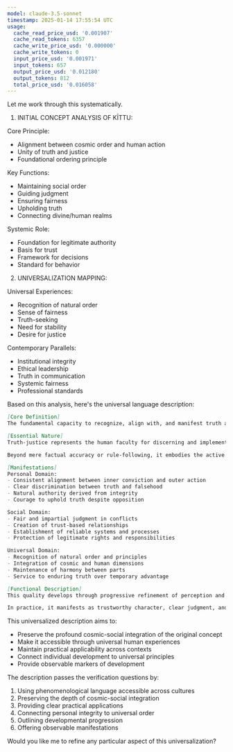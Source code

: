 ```yaml
---
model: claude-3.5-sonnet
timestamp: 2025-01-14 17:55:54 UTC
usage:
  cache_read_price_usd: '0.001907'
  cache_read_tokens: 6357
  cache_write_price_usd: '0.000000'
  cache_write_tokens: 0
  input_price_usd: '0.001971'
  input_tokens: 657
  output_price_usd: '0.012180'
  output_tokens: 812
  total_price_usd: '0.016058'
---
```


Let me work through this systematically.

1. INITIAL CONCEPT ANALYSIS OF KĪTTU:

Core Principle:
- Alignment between cosmic order and human action
- Unity of truth and justice
- Foundational ordering principle

Key Functions:
- Maintaining social order
- Guiding judgment
- Ensuring fairness
- Upholding truth
- Connecting divine/human realms

Systemic Role:
- Foundation for legitimate authority
- Basis for trust
- Framework for decisions
- Standard for behavior

2. UNIVERSALIZATION MAPPING:

Universal Experiences:
- Recognition of natural order
- Sense of fairness
- Truth-seeking
- Need for stability
- Desire for justice

Contemporary Parallels:
- Institutional integrity
- Ethical leadership
- Truth in communication
- Systemic fairness
- Professional standards

Based on this analysis, here's the universal language description:

```markdown
[Core Definition]
The fundamental capacity to recognize, align with, and manifest truth and rightness in thought, speech, and action. It combines clear perception of what is with the active commitment to bring human affairs into harmony with deeper principles of order and fairness.

[Essential Nature]
Truth-justice represents the human faculty for discerning and implementing natural order in social reality. It operates simultaneously as an perceptive capacity (recognizing what is true), an ethical compass (distinguishing right action), and an executive force (implementing fair solutions). This quality bridges individual conscience with universal principles, manifesting as both personal integrity and social justice.

Beyond mere factual accuracy or rule-following, it embodies the active alignment of human affairs with deeper patterns of cosmic order. It requires both clear seeing and courageous action, combining wisdom with practical implementation.

[Manifestations]
Personal Domain:
- Consistent alignment between inner conviction and outer action
- Clear discrimination between truth and falsehood
- Natural authority derived from integrity
- Courage to uphold truth despite opposition

Social Domain:
- Fair and impartial judgment in conflicts
- Creation of trust-based relationships
- Establishment of reliable systems and processes
- Protection of legitimate rights and responsibilities

Universal Domain:
- Recognition of natural order and principles
- Integration of cosmic and human dimensions
- Maintenance of harmony between parts
- Service to enduring truth over temporary advantage

[Functional Description]
This quality develops through progressive refinement of perception and action. It begins with basic truth-telling and fair dealing, evolves through increasingly subtle discrimination of right action, and matures into natural alignment with universal principles. The journey involves facing personal biases, resisting expedient compromises, and developing courage to uphold truth despite challenges.

In practice, it manifests as trustworthy character, clear judgment, and the capacity to create order from chaos. It enables leadership that inspires trust, decision-making that stands the test of time, and the ability to resolve conflicts through higher principles rather than mere compromise. Those embodying this quality naturally become reference points for others, creating ripples of truth and fairness in their sphere of influence.
```

This universalized description aims to:
- Preserve the profound cosmic-social integration of the original concept
- Make it accessible through universal human experiences
- Maintain practical applicability across contexts
- Connect individual development to universal principles
- Provide observable markers of development

The description passes the verification questions by:
1. Using phenomenological language accessible across cultures
2. Preserving the depth of cosmic-social integration
3. Providing clear practical applications
4. Connecting personal integrity to universal order
5. Outlining developmental progression
6. Offering observable manifestations

Would you like me to refine any particular aspect of this universalization?